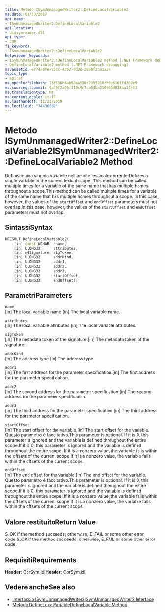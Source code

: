 ```yaml
---
title: Metodo ISymUnmanagedWriter2::DefineLocalVariable2
ms.date: 03/30/2017
api_name:
- ISymUnmanagedWriter2.DefineLocalVariable2
api_location:
- diasymreader.dll
api_type:
- COM
f1_keywords:
- ISymUnmanagedWriter2::DefineLocalVariable2
helpviewer_keywords:
- ISymUnmanagedWriter2::DefineLocalVariable2 method [.NET Framework debugging]
- DefineLocalVariable2 method [.NET Framework debugging]
ms.assetid: e774eefe-858c-4362-8d2d-28ebf2ba1a24
topic_type:
- apiref
ms.openlocfilehash: 73f536b4ab98aa596c2395810cb8b616ffd309e9
ms.sourcegitcommit: 9a39f2a06f110c9c7ca54ba216900d038aa14ef3
ms.translationtype: MT
ms.contentlocale: it-IT
ms.lasthandoff: 11/23/2019
ms.locfileid: "74438302"
---
```

# <a name="isymunmanagedwriter2definelocalvariable2-method"></a><span data-ttu-id="9828a-102">Metodo ISymUnmanagedWriter2::DefineLocalVariable2</span><span class="sxs-lookup"><span data-stu-id="9828a-102">ISymUnmanagedWriter2::DefineLocalVariable2 Method</span></span>
<span data-ttu-id="9828a-103">Definisce una singola variabile nell'ambito lessicale corrente.</span><span class="sxs-lookup"><span data-stu-id="9828a-103">Defines a single variable in the current lexical scope.</span></span> <span data-ttu-id="9828a-104">This method can be called multiple times for a variable of the same name that has multiple homes throughout a scope.</span><span class="sxs-lookup"><span data-stu-id="9828a-104">This method can be called multiple times for a variable of the same name that has multiple homes throughout a scope.</span></span> <span data-ttu-id="9828a-105">In this case, however, the values of the `startOffset` and `endOffset` parameters must not overlap.</span><span class="sxs-lookup"><span data-stu-id="9828a-105">In this case, however, the values of the `startOffset` and `endOffset` parameters must not overlap.</span></span>  
  
## <a name="syntax"></a><span data-ttu-id="9828a-106">Sintassi</span><span class="sxs-lookup"><span data-stu-id="9828a-106">Syntax</span></span>  
  
```cpp  
HRESULT DefineLocalVariable2(  
    [in] const WCHAR  *name,  
    [in] ULONG32      attributes,  
    [in] mdSignature  sigToken,  
    [in] ULONG32      addrKind,  
    [in] ULONG32      addr1,  
    [in] ULONG32      addr2,  
    [in] ULONG32      addr3,  
    [in] ULONG32      startOffset,  
    [in] ULONG32      endOffset);  
```  
  
## <a name="parameters"></a><span data-ttu-id="9828a-107">Parametri</span><span class="sxs-lookup"><span data-stu-id="9828a-107">Parameters</span></span>  
 `name`  
 <span data-ttu-id="9828a-108">[in] The local variable name.</span><span class="sxs-lookup"><span data-stu-id="9828a-108">[in] The local variable name.</span></span>  
  
 `attributes`  
 <span data-ttu-id="9828a-109">[in] The local variable attributes.</span><span class="sxs-lookup"><span data-stu-id="9828a-109">[in] The local variable attributes.</span></span>  
  
 `sigToken`  
 <span data-ttu-id="9828a-110">[in] The metadata token of the signature.</span><span class="sxs-lookup"><span data-stu-id="9828a-110">[in] The metadata token of the signature.</span></span>  
  
 `addrKind`  
 <span data-ttu-id="9828a-111">[in] The address type.</span><span class="sxs-lookup"><span data-stu-id="9828a-111">[in] The address type.</span></span>  
  
 `addr1`  
 <span data-ttu-id="9828a-112">[in] The first address for the parameter specification.</span><span class="sxs-lookup"><span data-stu-id="9828a-112">[in] The first address for the parameter specification.</span></span>  
  
 `addr2`  
 <span data-ttu-id="9828a-113">[in] The second address for the parameter specification.</span><span class="sxs-lookup"><span data-stu-id="9828a-113">[in] The second address for the parameter specification.</span></span>  
  
 `addr3`  
 <span data-ttu-id="9828a-114">[in] The third address for the parameter specification.</span><span class="sxs-lookup"><span data-stu-id="9828a-114">[in] The third address for the parameter specification.</span></span>  
  
 `startOffset`  
 <span data-ttu-id="9828a-115">[in] The start offset for the variable.</span><span class="sxs-lookup"><span data-stu-id="9828a-115">[in] The start offset for the variable.</span></span> <span data-ttu-id="9828a-116">Questo parametro è facoltativo.</span><span class="sxs-lookup"><span data-stu-id="9828a-116">This parameter is optional.</span></span> <span data-ttu-id="9828a-117">If it is 0, this parameter is ignored and the variable is defined throughout the entire scope.</span><span class="sxs-lookup"><span data-stu-id="9828a-117">If it is 0, this parameter is ignored and the variable is defined throughout the entire scope.</span></span> <span data-ttu-id="9828a-118">If it is a nonzero value, the variable falls within the offsets of the current scope.</span><span class="sxs-lookup"><span data-stu-id="9828a-118">If it is a nonzero value, the variable falls within the offsets of the current scope.</span></span>  
  
 `endOffset`  
 <span data-ttu-id="9828a-119">[in] The end offset for the variable.</span><span class="sxs-lookup"><span data-stu-id="9828a-119">[in] The end offset for the variable.</span></span> <span data-ttu-id="9828a-120">Questo parametro è facoltativo.</span><span class="sxs-lookup"><span data-stu-id="9828a-120">This parameter is optional.</span></span> <span data-ttu-id="9828a-121">If it is 0, this parameter is ignored and the variable is defined throughout the entire scope.</span><span class="sxs-lookup"><span data-stu-id="9828a-121">If it is 0, this parameter is ignored and the variable is defined throughout the entire scope.</span></span> <span data-ttu-id="9828a-122">If it is a nonzero value, the variable falls within the offsets of the current scope.</span><span class="sxs-lookup"><span data-stu-id="9828a-122">If it is a nonzero value, the variable falls within the offsets of the current scope.</span></span>  
  
## <a name="return-value"></a><span data-ttu-id="9828a-123">Valore restituito</span><span class="sxs-lookup"><span data-stu-id="9828a-123">Return Value</span></span>  
 <span data-ttu-id="9828a-124">S_OK if the method succeeds; otherwise, E_FAIL or some other error code.</span><span class="sxs-lookup"><span data-stu-id="9828a-124">S_OK if the method succeeds; otherwise, E_FAIL or some other error code.</span></span>  
  
## <a name="requirements"></a><span data-ttu-id="9828a-125">Requisiti</span><span class="sxs-lookup"><span data-stu-id="9828a-125">Requirements</span></span>  
 <span data-ttu-id="9828a-126">**Header:** CorSym.idl</span><span class="sxs-lookup"><span data-stu-id="9828a-126">**Header:** CorSym.idl</span></span>  
  
## <a name="see-also"></a><span data-ttu-id="9828a-127">Vedere anche</span><span class="sxs-lookup"><span data-stu-id="9828a-127">See also</span></span>

- [<span data-ttu-id="9828a-128">Interfaccia ISymUnmanagedWriter2</span><span class="sxs-lookup"><span data-stu-id="9828a-128">ISymUnmanagedWriter2 Interface</span></span>](../../../../docs/framework/unmanaged-api/diagnostics/isymunmanagedwriter2-interface.md)
- [<span data-ttu-id="9828a-129">Metodo DefineLocalVariable</span><span class="sxs-lookup"><span data-stu-id="9828a-129">DefineLocalVariable Method</span></span>](../../../../docs/framework/unmanaged-api/diagnostics/isymunmanagedwriter-definelocalvariable-method.md)

